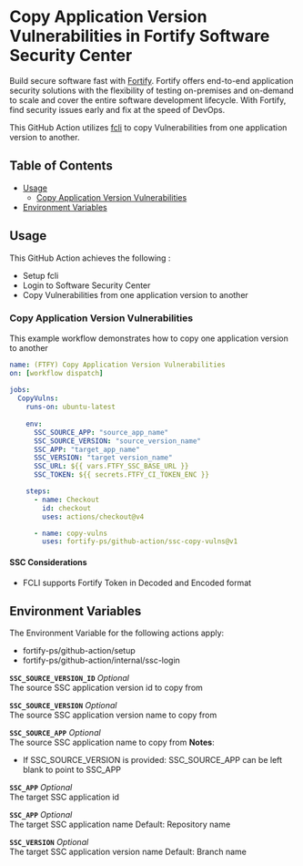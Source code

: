 # Copy Application Version Vulnerabilities in Fortify Software Security Center

Build secure software fast with [Fortify](https://www.microfocus.com/en-us/solutions/application-security). Fortify offers end-to-end application security solutions with the flexibility of testing on-premises and on-demand to scale and cover the entire software development lifecycle.  With Fortify, find security issues early and fix at the speed of DevOps.

This GitHub Action utilizes [fcli](https://github.com/fortify/fcli) to copy Vulnerabilities from one application version to another.

## Table of Contents

* [Usage](#usage)
    * [Copy Application Version Vulnerabilities](#copy-application-version-vulnerabilities)
* [Environment Variables](#environment-variables)

## Usage

This GitHub Action achieves the following :

- Setup fcli
- Login to Software Security Center
- Copy Vulnerabilities from one application version to another

### Copy Application Version Vulnerabilities

This example workflow demonstrates how to copy one application version to another

```yaml
name: (FTFY) Copy Application Version Vulnerabilities
on: [workflow dispatch]
      
jobs:                                                  
  CopyVulns:
    runs-on: ubuntu-latest
    
    env:
      SSC_SOURCE_APP: "source_app_name"
      SSC_SOURCE_VERSION: "source_version_name"
      SSC_APP: "target_app_name"
      SSC_VERSION: "target version_name"
      SSC_URL: ${{ vars.FTFY_SSC_BASE_URL }}
      SSC_TOKEN: ${{ secrets.FTFY_CI_TOKEN_ENC }}

    steps:
      - name: Checkout
        id: checkout
        uses: actions/checkout@v4

      - name: copy-vulns
        uses: fortify-ps/github-action/ssc-copy-vulns@v1
```

#### SSC Considerations

* FCLI supports Fortify Token in Decoded and Encoded format

## Environment Variables

The Environment Variable for the following actions apply:
- fortify-ps/github-action/setup
- fortify-ps/github-action/internal/ssc-login

**`SSC_SOURCE_VERSION_ID`**   *Optional*\
The source SSC application version id to copy from

**`SSC_SOURCE_VERSION`**   *Optional*\
The source SSC application version name to copy from

**`SSC_SOURCE_APP`**   *Optional*\
The source SSC application name to copy from
**Notes**:
* If SSC_SOURCE_VERSION is provided: SSC_SOURCE_APP can be left blank to point to SSC_APP

**`SSC_APP`**  *Optional*\
The target SSC application id

**`SSC_APP`**  *Optional*\
The target SSC application name
Default: Repository name

**`SSC_VERSION`**  *Optional*\
The target SSC application version name
Default: Branch name
